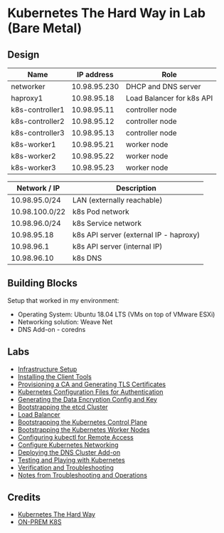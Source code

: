 # Kubernetes The Hard Way in Lab (Bare Metal)

## Design
| Name | IP address | Role |
| ---|---|---|
| networker	| 10.98.95.230 | DHCP and DNS server |
| haproxy1	| 10.98.95.18 | Load Balancer for k8s API |
| k8s-controller1 | 10.98.95.11 | controller node |
| k8s-controller2 | 10.98.95.12 | controller node |
| k8s-controller3 | 10.98.95.13 | controller node |
| k8s-worker1 | 10.98.95.21 | worker node |
| k8s-worker2 | 10.98.95.22 | worker node |
| k8s-worker3 | 10.98.95.23 | worker node |


| Network / IP | Description |
| -------------|-------------|
| 10.98.95.0/24 | LAN (externally reachable) |
| 10.98.100.0/22 | k8s Pod network |
| 10.98.96.0/24 | k8s Service network |
| 10.98.95.18 | k8s API server (external IP - haproxy) |
| 10.98.96.1 | k8s API server (internal IP) |
| 10.98.96.10	| k8s DNS |

## Building Blocks

Setup that worked in my environment:
- Operating System: Ubuntu 18.04 LTS (VMs on top of VMware ESXi)
- Networking solution: Weave Net
- DNS Add-on - coredns

## Labs

* [Infrastructure Setup](docs/01-infrastructure-setup.md)
* [Installing the Client Tools](docs/02-client-tools.md)
* [Provisioning a CA and Generating TLS Certificates](docs/03-certificate-authority.md)
* [Kubernetes Configuration Files for Authentication](docs/04-kubernetes-configuration-files.md)
* [Generating the Data Encryption Config and Key](docs/05-data-encryption-keys.md)
* [Bootstrapping the etcd Cluster](docs/06-bootstrapping-etcd.md)
* [Load Balancer](docs/07-kubernetes-api-lb.md)
* [Bootstrapping the Kubernetes Control Plane](docs/08-bootstrapping-kubernetes-controllers.md)
* [Bootstrapping the Kubernetes Worker Nodes](docs/09-bootstrapping-kubernetes-workers.md)
* [Configuring kubectl for Remote Access](docs/10-configuring-kubectl.md)
* [Configure Kubernetes Networking](docs/11-configuring-networking.md)
* [Deploying the DNS Cluster Add-on](docs/12-dns-addon.md)
* [Testing and Playing with Kubernetes](docs/13-playing-with-k8s.md)
* [Verification and Troubleshooting](docs/98-commands.md)
* [Notes from Troubleshooting and Operations](docs/99-scenario-notes.md)

## Credits

* [Kubernetes The Hard Way](https://github.com/kelseyhightower/kubernetes-the-hard-way)
* [ON-PREM K8S](https://blog.csnet.me/k8s-thw/)